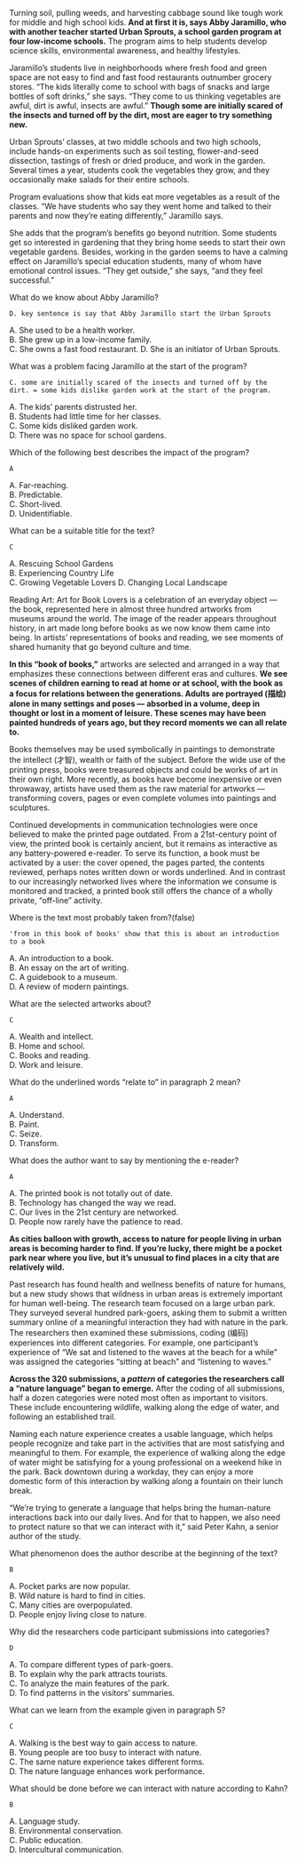 Turning soil, pulling weeds, and harvesting cabbage sound like tough work for middle and high school kids. **And at first it is, says Abby Jaramillo, who with another teacher started Urban Sprouts, a school garden program at four low-income schools.** The program aims to help students develop science skills, environmental awareness, and healthy lifestyles.

Jaramillo’s students live in neighborhoods where fresh food and green space are not easy to find and fast food restaurants outnumber grocery stores. “The kids literally come to school with bags of snacks and large bottles of soft drinks,” she says. “They come to us thinking vegetables are awful, dirt is awful, insects are awful.” **Though some are initially scared of the insects and turned off by the dirt, most are eager to try something new.**

Urban Sprouts’ classes, at two middle schools and two high schools, include hands-on experiments such as soil testing, flower-and-seed dissection, tastings of fresh or dried produce, and work in the garden. Several times a year, students cook the vegetables they grow, and they occasionally make salads for their entire schools.

Program evaluations show that kids eat more vegetables as a result of the classes. “We have students who say they went home and talked to their parents and now they’re eating differently,” Jaramillo says.

She adds that the program’s benefits go beyond nutrition. Some students get so interested in gardening that they bring home seeds to start their own vegetable gardens. Besides, working in the garden seems to have a calming effect on Jaramillo’s special education students, many of whom have emotional control issues. “They get outside,” she says, “and they feel successful.”

What do we know about Abby Jaramillo?

    D. key sentence is say that Abby Jaramillo start the Urban Sprouts

A. She used to be a health worker.  
B. She grew up in a low-income family.  
C. She owns a fast food restaurant.
D. She is an initiator of Urban Sprouts.

What was a problem facing Jaramillo at the start of the program?

    C. some are initially scared of the insects and turned off by the dirt. = some kids dislike garden work at the start of the program.

A. The kids’ parents distrusted her.  
B. Students had little time for her classes.  
C. Some kids disliked garden work.  
D. There was no space for school gardens.

Which of the following best describes the impact of the program?

    A

A. Far-reaching.  
B. Predictable.  
C. Short-lived.  
D. Unidentifiable.

What can be a suitable title for the text?

    C

A. Rescuing School Gardens  
B. Experiencing Country Life  
C. Growing Vegetable Lovers
D. Changing Local Landscape

Reading Art: Art for Book Lovers is a celebration of an everyday object — the book, represented here in almost three hundred artworks from museums around the world. The image of the reader appears throughout history, in art made long before books as we now know them came into being. In artists’ representations of books and reading, we see moments of shared humanity that go beyond culture and time.

**In this “book of books,”** artworks are selected and arranged in a way that emphasizes these connections between different eras and cultures. **We see scenes of children earning to read at home or at school, with the book as a focus for relations between the generations. Adults are portrayed (描绘) alone in many settings and poses — absorbed in a volume, deep in thought or lost in a moment of leisure. These scenes may have been painted hundreds of years ago, but they record moments we can all relate to.**

Books themselves may be used symbolically in paintings to demonstrate the intellect (才智), wealth or faith of the subject. Before the wide use of the printing press, books were treasured objects and could be works of art in their own right. More recently, as books have become inexpensive or even throwaway, artists have used them as the raw material for artworks — transforming covers, pages or even complete volumes into paintings and sculptures.

Continued developments in communication technologies were once believed to make the printed page outdated. From a 21st-century point of view, the printed book is certainly ancient, but it remains as interactive as any battery-powered e-reader. To serve its function, a book must be activated by a user: the cover opened, the pages parted, the contents reviewed, perhaps notes written down or words underlined. And in contrast to our increasingly networked lives where the information we consume is monitored and tracked, a printed book still offers the chance of a wholly private, “off-line” activity.

Where is the text most probably taken from?(false)

    'from in this book of books' show that this is about an introduction to a book

A. An introduction to a book.  
B. An essay on the art of writing.  
C. A guidebook to a museum.  
D. A review of modern paintings.

What are the selected artworks about?

    C

A. Wealth and intellect.  
B. Home and school.  
C. Books and reading.  
D. Work and leisure.

What do the underlined words “relate to” in paragraph 2 mean?

    A

A. Understand.  
B. Paint.  
C. Seize.  
D. Transform.

What does the author want to say by mentioning the e-reader?

    A

A. The printed book is not totally out of date.  
B. Technology has changed the way we read.  
C. Our lives in the 21st century are networked.  
D. People now rarely have the patience to read.

**As cities balloon with growth, access to nature for people living in urban areas is becoming harder to find. If you’re lucky, there might be a pocket park near where you live, but it’s unusual to find places in a city that are relatively wild.**

Past research has found health and wellness benefits of nature for humans, but a new study shows that wildness in urban areas is extremely important for human well-being. The research team focused on a large urban park. They surveyed several hundred park-goers, asking them to submit a written summary online of a meaningful interaction they had with nature in the park. The researchers then
examined these submissions, coding (编码) experiences into different categories. For example, one participant’s experience of “We sat and listened to the waves at the beach for a while” was assigned the categories “sitting at beach” and “listening to waves.”

**Across the 320 submissions, a **_pattern_** of categories the researchers call a “nature language” began to emerge.** After the coding of all submissions, half a dozen categories were noted most often as important to visitors. These include encountering wildlife, walking along the edge of water, and following an established trail.

Naming each nature experience creates a usable language, which helps people recognize and take part in the activities that are most satisfying and meaningful to them. For example, the experience of walking along the edge of water might be satisfying for a young professional on a weekend hike in the park. Back downtown during a workday, they can enjoy a more domestic form of this interaction by walking along a fountain on their lunch break.

“We’re trying to generate a language that helps bring the human-nature interactions back into our daily lives. And for that to happen, we also need to protect nature so that we can interact with it,” said Peter Kahn, a senior author of the study.

What phenomenon does the author describe at the beginning of the text?

    B

A. Pocket parks are now popular.  
B. Wild nature is hard to find in cities.  
C. Many cities are overpopulated.  
D. People enjoy living close to nature.

Why did the researchers code participant submissions into categories?

    D

A. To compare different types of park-goers.  
B. To explain why the park attracts tourists.  
C. To analyze the main features of the park.  
D. To find patterns in the visitors’ summaries.

What can we learn from the example given in paragraph 5?

    C

A. Walking is the best way to gain access to nature.  
B. Young people are too busy to interact with nature.  
C. The same nature experience takes different forms.  
D. The nature language enhances work performance.

What should be done before we can interact with nature according to Kahn?

    B

A. Language study.  
B. Environmental conservation.  
C. Public education.  
D. Intercultural communication.
